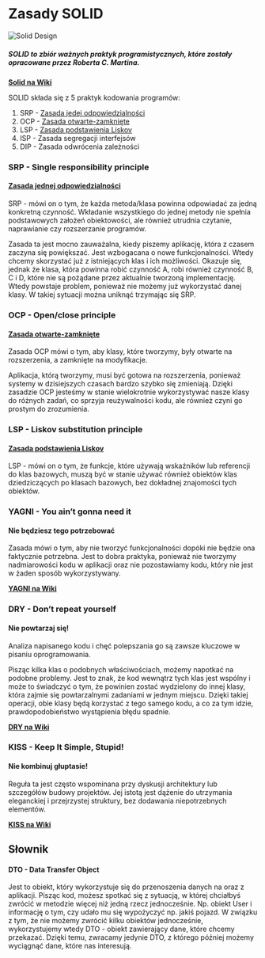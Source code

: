 # Zasady SOLID

![Solid Design ](https://img.shields.io/badge/Solid_Design-Principles--in--Java-green.svg?longCache=true&style=for-the-badge)

##### SOLID to zbiór ważnych praktyk programistycznych, które zostały opracowane przez Roberta C. Martina.

**[Solid na Wiki](https://pl.wikipedia.org/wiki/SOLID_(programowanie_obiektowe))**

SOLID składa się z 5 praktyk kodowania programów:

1. SRP - [Zasada jedej odpowiedzialności](#zasada-jednej-odpowiedzialności)
2. OCP - [Zasada otwarte-zamknięte](#zasada-otwarte-zamknięte)
3. LSP - [Zasada podstawienia Liskov](#zasada-podstawienia-Liskov)
4. ISP - Zasada segregacji interfejsów
5. DIP - Zasada odwrócenia zależności

### SRP - Single responsibility principle
#### [Zasada jednej odpowiedzialności](https://github.com/jszlenk/Solid-Design-Principles-in-Java/tree/master/src/SPR)

SRP - mówi on o tym, że każda metoda/klasa powinna odpowiadać za jedną konkretną czynność. Wkładanie wszystkiego do jednej metody nie spełnia podstawowych założeń obiektowości, ale również utrudnia czytanie, naprawianie czy rozszerzanie programów.

Zasada ta jest mocno zauważalna, kiedy piszemy aplikację, która z czasem zaczyna się powiększać. Jest wzbogacana o nowe funkcjonalności. Wtedy chcemy skorzystać już z istniejących klas i ich możliwości. Okazuje się, jednak że klasa, która powinna robić czynność A, robi również czynność B, C i D, które nie są pożądane przez aktualnie tworzoną implementację. Wtedy powstaje problem, ponieważ nie możemy już wykorzystać danej klasy. W takiej sytuacji można uniknąć trzymając się SRP.

### OCP - Open/close principle
#### [Zasada otwarte-zamknięte](https://github.com/jszlenk/Solid-Design-Principles-in-Java/tree/master/src/OCP)

Zasada OCP mówi o tym, aby klasy, które tworzymy, były otwarte na rozszerzenia, a zamknięte na modyfikacje.

Aplikacja, którą tworzymy, musi być gotowa na rozszerzenia, ponieważ systemy w dzisiejszych czasach bardzo szybko się zmieniają. Dzięki zasadzie OCP jesteśmy w stanie wielokrotnie wykorzystywać nasze klasy do różnych zadań, co sprzyja reużywalności kodu, ale również czyni go prostym do zrozumienia.

### LSP - Liskov substitution principle
#### [Zasada podstawienia Liskov](https://github.com/jszlenk/Solid-Design-Principles-in-Java/tree/master/src/LSP)

LSP - mówi on o tym, że funkcje, które używają wskaźników lub referencji do klas bazowych, muszą być w stanie używać również obiektów klas dziedziczących po klasach bazowych, bez dokładnej znajomości tych obiektów.

### YAGNI - You ain’t gonna need it
#### Nie będziesz tego potrzebować

Zasada mówi o tym, aby nie tworzyć funkcjonalności dopóki nie będzie ona faktycznie potrzebna. Jest to dobra praktyka, ponieważ nie tworzymy nadmiarowości kodu w aplikacji oraz nie pozostawiamy kodu, który nie jest w żaden sposób wykorzystywany.

**[YAGNI na Wiki](https://en.wikipedia.org/wiki/You_aren%27t_gonna_need_it)**

### DRY - Don’t repeat yourself
#### Nie powtarzaj się! 

Analiza napisanego kodu i chęć polepszania go są zawsze kluczowe w pisaniu oprogramowania.

Pisząc kilka klas o podobnych właściwościach, możemy napotkać na podobne problemy. Jest to znak, że kod wewnątrz tych klas jest wspólny i może to świadczyć o tym, że powinien zostać wydzielony do innej klasy, która zajmie się powtarzalnymi zadaniami w jednym miejscu. Dzięki takiej operacji, obie klasy będą korzystać z tego samego kodu, a co za tym idzie, prawdopodobieństwo wystąpienia błędu spadnie.

**[DRY na Wiki](https://pl.wikipedia.org/wiki/DRY)**

### KISS - Keep It Simple, Stupid!
#### Nie kombinuj głuptasie!

Reguła ta jest często wspominana przy dyskusji architektury lub szczegółów budowy projektów. Jej istotą jest dążenie do utrzymania eleganckiej i przejrzystej struktury, bez dodawania niepotrzebnych elementów.

**[KISS na Wiki](https://pl.wikipedia.org/wiki/KISS_(regu%C5%82a))**


## Słownik

#### DTO - Data Transfer Object

Jest to obiekt, który wykorzystuje się do przenoszenia danych na oraz z aplikacji. Pisząc kod, możesz spotkać się z sytuacją, w której chciałbyś zwrócić w metodzie więcej niż jedną rzecz jednocześnie. Np. obiekt User i informację o tym, czy udało mu się wypożyczyć np. jakiś pojazd. W związku z tym, że nie możemy zwrócić kilku obiektów jednocześnie, wykorzystujemy wtedy DTO - obiekt zawierający dane, które chcemy przekazać. Dzięki temu, zwracamy jedynie DTO, z którego później możemy wyciągnąć dane, które nas interesują.


